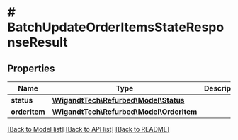# # BatchUpdateOrderItemsStateResponseResult

## Properties

Name | Type | Description | Notes
------------ | ------------- | ------------- | -------------
**status** | [**\WigandtTech\Refurbed\Model\Status**](Status.md) |  | [optional]
**orderItem** | [**\WigandtTech\Refurbed\Model\OrderItem**](OrderItem.md) |  | [optional]

[[Back to Model list]](../../README.md#models) [[Back to API list]](../../README.md#endpoints) [[Back to README]](../../README.md)
